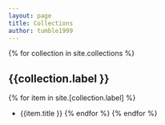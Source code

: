 ```yaml
---
layout: page
title: Collections
author: tumble1999
---
```


{% for collection in site.collections %}
## {{collection.label }}
{% for item in site.[collection.label] %}
* {{item.title }}
{% endfor %}
{% endfor %}
